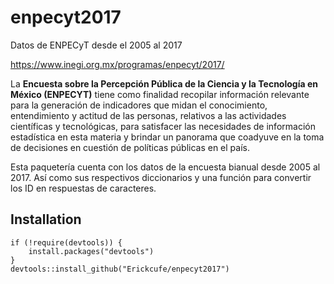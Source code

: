 # enpecyt2017
Datos de ENPECyT desde el 2005 al 2017

https://www.inegi.org.mx/programas/enpecyt/2017/

La **Encuesta sobre la Percepción Pública de la Ciencia y la Tecnología en México (ENPECYT)** tiene como finalidad recopilar información relevante para la generación de indicadores que midan el conocimiento, entendimiento y actitud de las personas, relativos a las actividades científicas y tecnológicas, para satisfacer las necesidades de información estadística en esta materia y brindar un panorama que coadyuve en la toma de decisiones en cuestión de políticas públicas en el país.

Esta paquetería cuenta con los datos de la encuesta bianual desde 2005 al 2017. Así como sus respectivos diccionarios y una función para convertir los ID en respuestas de caracteres. 

## Installation

```
if (!require(devtools)) {
    install.packages("devtools")
}
devtools::install_github("Erickcufe/enpecyt2017")
```
